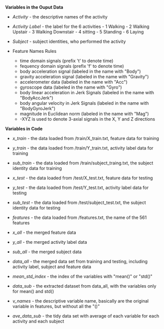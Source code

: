 **Variables in the Ouput Data**
- *Activity*        - the descriptive names of the activity
- *Activity Label*  - the label for the 6 activities
                    - 1 Walking
                    - 2 Walking Upstair
                    - 3 Walking Downstair
                    - 4 sitting
                    - 5 Standing
                    - 6 Laying
- *Subject*         - subject identities, who performed the activity

- Feature Names Rules    
    - time domain signals (prefix 't' to denote time)
    - fequency domain signals (prefix 'f' to denote time)
    - body acceleration signal (labeled in the name with "Body")
    - gravity acceleration signal (labeled in the name with "Gravity")
    - accelerometer data (labeled in the name with "Acc")
    - gyroscope data (labeled in the name with "Gyro")
    - body linear acceleration in Jerk Signals (labeled in the name with "BodyAccJerk")
    - body angular velocity in Jerk Signals (labeled in the name with "BodyGyroJerk")
    - magnitude in Euclidean norm (labeled in the name with "Mag")
    - -XYZ is used to denote 3-axial signals in the X, Y and Z directions



**Variables in Code**
- *x_train*         - the data loaded from /train/X_train.txt, feature data for training
- *y_train*         - the data loaded from /train/Y_train.txt, activity label data for training
- *sub_train*       - the data loaded from /train/subject_traing.txt, the subject identity data for training

- *x_test*          - the data loaded from /test/X_test.txt, feature data for testing
- *y_test*          - the data loaded from /test/Y_test.txt, activity label data for testing
- *sub_test*        - the data loaded from /test/subject_test.txt, the subject identity data for testing

- *features*        - the data loaded from /features.txt, the name of the 561 features

- *x_all*           - the merged feature data
- *y_all*           - the merged activity label data
- *sub_all*         - the merged subject data

- *data_all*        - the merged data set from training and testing, including activity label, subject and feature data
- *mean_std_index*  - the index of the variables with "mean()" or "std()"
- *data_sub*        - the extracted dataset from data_all, with the variables only for mean() and std()

- *v_names*         - the descriptive variable name, basically are the original variable in features, but without all the "()"

- *ave_data_sub*    - the tidy data set with average of each variable for each activity and each subject
